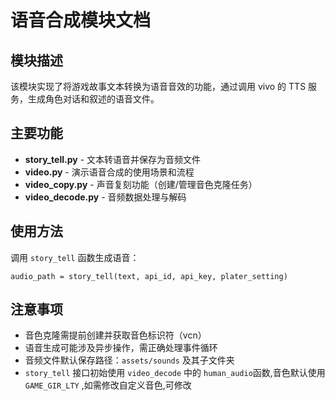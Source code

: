 # 语音合成模块文档

## 模块描述

该模块实现了将游戏故事文本转换为语音音效的功能，通过调用 vivo 的 TTS 服务，生成角色对话和叙述的语音文件。

## 主要功能

* **story\_tell.py** - 文本转语音并保存为音频文件
* **video.py** - 演示语音合成的使用场景和流程
* **video\_copy.py** - 声音复刻功能（创建/管理音色克隆任务）
* **video\_decode.py** - 音频数据处理与解码

## 使用方法

调用 `story_tell` 函数生成语音：

```
audio_path = story_tell(text, api_id, api_key, plater_setting)
```

## 注意事项

* 音色克隆需提前创建并获取音色标识符（vcn）
* 语音生成可能涉及异步操作，需正确处理事件循环
* 音频文件默认保存路径：`assets/sounds` 及其子文件夹
* `story_tell` 接口初始使用 `video_decode` 中的 `human_audio`函数,音色默认使用 `GAME_GIR_LTY` ,如需修改自定义音色,可修改
